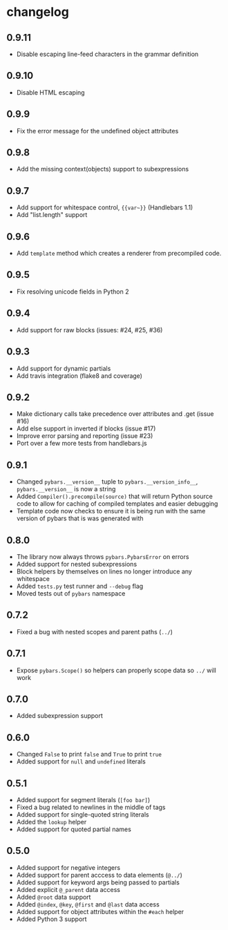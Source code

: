 # changelog

## 0.9.11

- Disable escaping line-feed characters in the grammar definition

## 0.9.10

- Disable HTML escaping

## 0.9.9

- Fix the error message for the undefined object attributes

## 0.9.8

- Add the missing context(objects) support to subexpressions

## 0.9.7

- Add support for whitespace control, `{{var~}}` (Handlebars 1.1)
- Add "list.length" support

## 0.9.6

- Add `template` method which creates a renderer from precompiled code.

## 0.9.5

- Fix resolving unicode fields in Python 2

## 0.9.4

- Add support for raw blocks (issues: #24, #25, #36)

## 0.9.3

- Add support for dynamic partials
- Add travis integration (flake8 and coverage)

## 0.9.2

- Make dictionary calls take precedence over attributes and .get (issue #16)
- Add else support in inverted if blocks (issue #17)
- Improve error parsing and reporting (issue #23)
- Port over a few more tests from handlebars.js

## 0.9.1

- Changed `pybars.__version__` tuple to `pybars.__version_info__`,
  `pybars.__version__` is now a string
- Added `Compiler().precompile(source)` that will return Python source code
  to allow for caching of compiled templates and easier debugging
- Template code now checks to ensure it is being run with the same version of
  pybars that is was generated with

## 0.8.0

- The library now always throws `pybars.PybarsError` on errors
- Added support for nested subexpressions
- Block helpers by themselves on lines no longer introduce any whitespace
- Added `tests.py` test runner and `--debug` flag
- Moved tests out of `pybars` namespace

## 0.7.2

- Fixed a bug with nested scopes and parent paths (`../`)

## 0.7.1

- Expose `pybars.Scope()` so helpers can properly scope data so `../` will work

## 0.7.0

- Added subexpression support

## 0.6.0

- Changed `False` to print `false` and `True` to print `true`
- Added support for `null` and `undefined` literals

## 0.5.1

- Added support for segment literals (`[foo bar]`)
- Fixed a bug related to newlines in the middle of tags
- Added support for single-quoted string literals
- Added the `lookup` helper
- Added support for quoted partial names

## 0.5.0

- Added support for negative integers
- Added support for parent acccess to data elements (`@../`)
- Added support for keyword args being passed to partials
- Added explicit `@_parent` data access
- Added `@root` data support
- Added `@index`, `@key`, `@first` and `@last` data access
- Added support for object attributes within the `#each` helper
- Added Python 3 support
